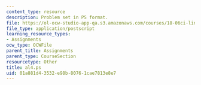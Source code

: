 ```yaml
---
content_type: resource
description: Problem set in PS format.
file: https://ol-ocw-studio-app-qa.s3.amazonaws.com/courses/18-06ci-linear-algebra-communications-intensive-spring-2004/01a881d43532e98b80761cae7813e8e7_al4.ps
file_type: application/postscript
learning_resource_types:
- Assignments
ocw_type: OCWFile
parent_title: Assignments
parent_type: CourseSection
resourcetype: Other
title: al4.ps
uid: 01a881d4-3532-e98b-8076-1cae7813e8e7
---
```

